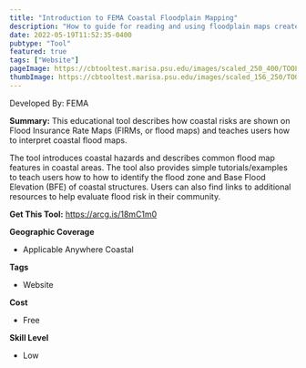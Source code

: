 ```yaml
---
title: "Introduction to FEMA Coastal Floodplain Mapping"
description: "How to guide for reading and using floodplain maps created by FEMA > Flood Insurance Rate Maps (FIRMs) & Flood Insurance Study (FIS)"
date: 2022-05-19T11:52:35-0400
pubtype: "Tool"
featured: true
tags: ["Website"]
pageImage: https://cbtooltest.marisa.psu.edu/images/scaled_250_400/TOOLID_12.0_ScreenCapture-1.png
thumbImage: https://cbtooltest.marisa.psu.edu/images/scaled_156_250/TOOLID_12.0_ScreenCapture-1.png
---
```

Developed By: FEMA

**Summary:** This educational tool describes how coastal risks are shown on Flood Insurance Rate Maps (FIRMs, or flood maps) and teaches users how to interpret coastal flood maps. 

The tool introduces coastal hazards and describes common flood map features in coastal areas. The tool also provides simple tutorials/examples to teach users how to how to identify the flood zone and Base Flood Elevation (BFE) of coastal structures. Users can also find links to additional resources to help evaluate flood risk in their community. 

__**Get This Tool:**__ https://arcg.is/18mC1m0

__**Geographic Coverage**__
- Applicable Anywhere Coastal

__**Tags**__
-  Website

__**Cost**__
- Free

__**Skill Level**__
- Low
